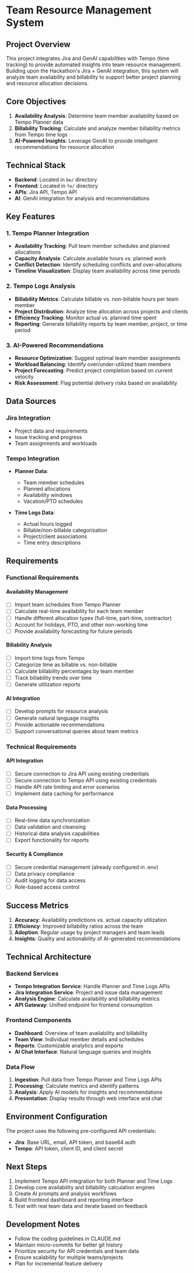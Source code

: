 # Team Resource Management System

## Project Overview

This project integrates Jira and GenAI capabilities with Tempo (time tracking) to provide automated insights into team resource management. Building upon the Hackathon's Jira + GenAI integration, this system will analyze team availability and billability to support better project planning and resource allocation decisions.

## Core Objectives

1. **Availability Analysis**: Determine team member availability based on Tempo Planner data
2. **Billability Tracking**: Calculate and analyze member billability metrics from Tempo time logs
3. **AI-Powered Insights**: Leverage GenAI to provide intelligent recommendations for resource allocation

## Technical Stack

- **Backend**: Located in `be/` directory
- **Frontend**: Located in `fe/` directory  
- **APIs**: Jira API, Tempo API
- **AI**: GenAI integration for analysis and recommendations

## Key Features

### 1. Tempo Planner Integration
- **Availability Tracking**: Pull team member schedules and planned allocations
- **Capacity Analysis**: Calculate available hours vs. planned work
- **Conflict Detection**: Identify scheduling conflicts and over-allocations
- **Timeline Visualization**: Display team availability across time periods

### 2. Tempo Logs Analysis
- **Billability Metrics**: Calculate billable vs. non-billable hours per team member
- **Project Distribution**: Analyze time allocation across projects and clients
- **Efficiency Tracking**: Monitor actual vs. planned time spent
- **Reporting**: Generate billability reports by team member, project, or time period

### 3. AI-Powered Recommendations
- **Resource Optimization**: Suggest optimal team member assignments
- **Workload Balancing**: Identify over/under-utilized team members
- **Project Forecasting**: Predict project completion based on current velocity
- **Risk Assessment**: Flag potential delivery risks based on availability

## Data Sources

### Jira Integration
- Project data and requirements
- Issue tracking and progress
- Team assignments and workloads

### Tempo Integration
- **Planner Data**: 
  - Team member schedules
  - Planned allocations
  - Availability windows
  - Vacation/PTO schedules
  
- **Time Logs Data**:
  - Actual hours logged
  - Billable/non-billable categorization
  - Project/client associations
  - Time entry descriptions

## Requirements

### Functional Requirements

#### Availability Management
- [ ] Import team schedules from Tempo Planner
- [ ] Calculate real-time availability for each team member
- [ ] Handle different allocation types (full-time, part-time, contractor)
- [ ] Account for holidays, PTO, and other non-working time
- [ ] Provide availability forecasting for future periods

#### Billability Analysis
- [ ] Import time logs from Tempo
- [ ] Categorize time as billable vs. non-billable
- [ ] Calculate billability percentages by team member
- [ ] Track billability trends over time
- [ ] Generate utilization reports

#### AI Integration
- [ ] Develop prompts for resource analysis
- [ ] Generate natural language insights
- [ ] Provide actionable recommendations
- [ ] Support conversational queries about team metrics

### Technical Requirements

#### API Integration
- [ ] Secure connection to Jira API using existing credentials
- [ ] Secure connection to Tempo API using existing credentials
- [ ] Handle API rate limiting and error scenarios
- [ ] Implement data caching for performance

#### Data Processing
- [ ] Real-time data synchronization
- [ ] Data validation and cleansing
- [ ] Historical data analysis capabilities
- [ ] Export functionality for reports

#### Security & Compliance
- [ ] Secure credential management (already configured in .env)
- [ ] Data privacy compliance
- [ ] Audit logging for data access
- [ ] Role-based access control

## Success Metrics

1. **Accuracy**: Availability predictions vs. actual capacity utilization
2. **Efficiency**: Improved billability ratios across the team
3. **Adoption**: Regular usage by project managers and team leads
4. **Insights**: Quality and actionability of AI-generated recommendations

## Technical Architecture

### Backend Services
- **Tempo Integration Service**: Handle Planner and Time Logs APIs
- **Jira Integration Service**: Project and issue data management
- **Analysis Engine**: Calculate availability and billability metrics
- **API Gateway**: Unified endpoint for frontend consumption

### Frontend Components
- **Dashboard**: Overview of team availability and billability
- **Team View**: Individual member details and schedules
- **Reports**: Customizable analytics and exports
- **AI Chat Interface**: Natural language queries and insights

### Data Flow
1. **Ingestion**: Pull data from Tempo Planner and Time Logs APIs
2. **Processing**: Calculate metrics and identify patterns
3. **Analysis**: Apply AI models for insights and recommendations
4. **Presentation**: Display results through web interface and chat

## Environment Configuration

The project uses the following pre-configured API credentials:
- **Jira**: Base URL, email, API token, and base64 auth
- **Tempo**: API token, client ID, and client secret

## Next Steps

1. Implement Tempo API integration for both Planner and Time Logs
2. Develop core availability and billability calculation engines
3. Create AI prompts and analysis workflows
4. Build frontend dashboard and reporting interface
5. Test with real team data and iterate based on feedback

## Development Notes

- Follow the coding guidelines in CLAUDE.md
- Maintain micro-commits for better git history
- Prioritize security for API credentials and team data
- Ensure scalability for multiple teams/projects
- Plan for incremental feature delivery